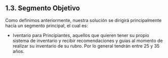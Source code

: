 ## 1.3. Segmento Objetivo 

 

Como definimos anteriormente, nuestra solución se dirigirá principalmente hacia un segmento principal, el cual es: 

 

-  Iventario para Principiantes, aquellos que quieren tener su propio sistema de inventario y recibir recomendaciones y guias al momento de realizar su inventario de su rubro. Por lo general tendrán entre 25 y 35 años. 


